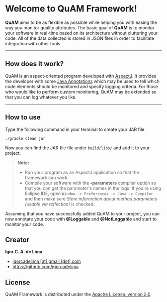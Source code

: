 Welcome to QuAM Framework!
===================


**QuAM** aims to be as flexible as possible while helping you with easing the way you monitor quality attributes. The basic goal of **QuAM** is to monitor your software in real-time based on its architecture without cluttering your code. All of the data collected is stored in JSON files in order to facilitate integration with other tools.

----------

How does it work?
-------------

QuAM is an aspect-oriented program developed with [AspectJ](https://eclipse.org/aspectj/). It provides the developer with some [Java Annotations](https://en.wikipedia.org/wiki/Java_annotation) which may be used to tell which code elements should be monitored and specify logging criteria. For those who would like to perform custom monitoring, QuAM may be extended so that you can log whatever you like.

----------

How to use
-------------------

Type the following command in your terminal to create your JAR file:
```console
./gradle clean jar
```
Now you can find the JAR file file under ```build/libs/``` and add it to your project.

> **Note:**

> - Run your program as an AspectJ application so that the framework can work.
> - Compile your software with the **-parameters** compiler option so that you can get the parameter's names in the logs. If you're using Eclipse IDE, open ```Window -> Preferences -> Java -> Compiler``` and then make sure *Store information about method parameters (usable via reflection)* is checked.

Assuming that you have successfully added QuAM to your project, you can now annotate your code with **@Loggable** and **@NotLoggable** and start to monitor your code.


## Creator

**Igor C. A. de Lima**: 

* [igorcadelima [at] gmail [dot] com](&#109;&#97;&#105;&#108;&#116;&#111;&#58;%69%67%6F%72%63%61%64%65%6C%69%6D%61%40%67%6D%61%69%6C%2E%63%6F%6D)
* <https://github.com/igorcadelima>

## License

QuAM Framework is distributed under the [Apache License, version 2.0](http://www.apache.org/licenses/LICENSE-2.0.html).


